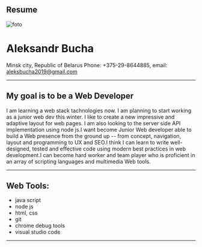 ## Resume
![foto](https://mediatech.edu/wp-content/uploads/2016/10/web_development_courses_houston_tx-299x300.jpg)

 # Aleksandr Bucha
Minsk city, Republic of Belarus
Phone: +375-29-8644885, email: aleksbucha2019@gmail.com  

___

## My goal is to be a Web Developer

I am learning a web stack tachnologies now. I am planning to start working as a junior web dev this winter. I like to create a new impressive and adaptive layout for web pages. I am also looking to the server side API implementation using node js.I want become Junior Web developer able to build a Web presence from the ground up -- from concept, navigation, layout and programming to UX and SEO.I think I can learn to write well-designed, tested and effective code using modern best practices in web development.I can become hard worker and team player who is proficient in an array of scripting languages and multimedia Web tools.
___

## Web Tools:
* java script 
* node js
* html, css 
* git 
* chrome debug tools
* visual studio code
___

